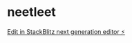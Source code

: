 # neetleet

[Edit in StackBlitz next generation editor ⚡️](https://stackblitz.com/~/github.com/IIEleven11/neetleet)